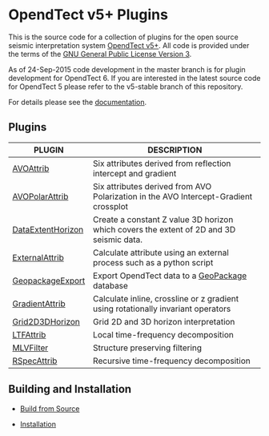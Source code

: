 # OpendTect v5+ Plugins 

This is the source code for a collection of plugins for the open source seismic interpretation system [OpendTect v5+](http://www.opendtect.org). All code is provided under the terms of the [GNU General Public License Version 3](./LICENSE.txt).

As of 24-Sep-2015 code development in the master branch is for plugin development for OpendTect 6. If you are interested in the latest source code for OpendTect 5 please refer to the v5-stable branch of this repository.

For details please see the [documentation](http://waynegm.github.io/OpendTect-Plugin-Docs/).

## Plugins

| PLUGIN | DESCRIPTION |
|--------|-------------|
| [AVOAttrib](http://waynegm.github.io/OpendTect-Plugin-Docs/plugins/AVOAttrib.html) | Six attributes derived from reflection intercept and gradient |
| [AVOPolarAttrib](http://waynegm.github.io/OpendTect-Plugin-Docs/plugins/AVOPolarAttrib.html) |Six attributes derived from AVO Polarization in the AVO Intercept-Gradient crossplot |
| [DataExtentHorizon](http://waynegm.github.io/OpendTect-Plugin-Docs/plugins/DataExtentHorizon.html) |Create a constant Z value 3D horizon which covers the extent of 2D and 3D seismic data. |
| [ExternalAttrib](http://waynegm.github.io/OpendTect-Plugin-Docs/plugins/ExternalAttrib.html) | Calculate attribute using an external process such as a python script |
| [GeopackageExport](http://waynegm.github.io/OpendTect-Plugin-Docs/plugins/GeopackageExport.html) | Export OpendTect data to a [GeoPackage](https://www.geopackage.org/) database |
| [GradientAttrib](http://waynegm.github.io/OpendTect-Plugin-Docs/plugins/GradientAttrib.html) | Calculate inline, crossline or z gradient using rotationally invariant operators |
| [Grid2D3DHorizon](http://waynegm.github.io/OpendTect-Plugin-Docs/plugins/Grid2D-3D.html) | Grid 2D and 3D horizon interpretation |
| [LTFAttrib](http://waynegm.github.io/OpendTect-Plugin-Docs/plugins/LTFAttrib.html) | Local time-frequency decomposition |
| [MLVFilter](http://waynegm.github.io/OpendTect-Plugin-Docs/plugins/MLVFilter.html) | Structure preserving filtering |
| [RSpecAttrib](http://waynegm.github.io/OpendTect-Plugin-Docs/plugins/RSpecAttrib.html) | Recursive time-frequency decomposition |

## Building and Installation

* [Build from Source](http://waynegm.github.io/OpendTect-Plugin-Docs/installation/building-from-source.html)

* [Installation](http://waynegm.github.io/OpendTect-Plugin-Docs/installation/installation.html)

